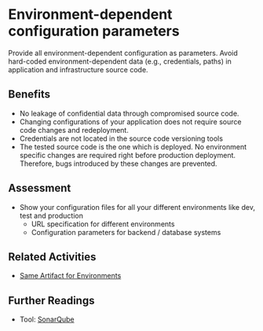# Environment-dependent configuration parameters

Provide all environment-dependent configuration as parameters. Avoid hard-coded environment-dependent data (e.g., credentials, paths) in application and infrastructure source code.

## Benefits

- No leakage of confidential data through compromised source code.
- Changing configurations of your application does not require source code changes and redeployment.
- Credentials are not located in the source code versioning tools
- The tested source code is the one which is deployed. No environment specific changes are required right before production deployment. Therefore, bugs introduced by these changes are prevented.

## Assessment

- Show your configuration files for all your different environments like dev, test and production
  - URL specification for different environments
  - Configuration parameters for backend / database systems

## Related Activities

- [Same Artifact for Environments](../orange/same-artifact-for-environments.md)

## Further Readings
- Tool: [SonarQube](https://www.sonarqube.org/)
